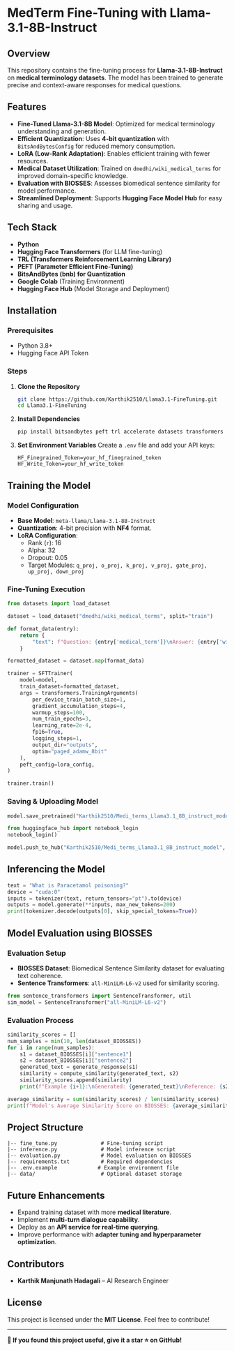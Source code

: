 # MedTerm Fine-Tuning with Llama-3.1-8B-Instruct

## Overview
This repository contains the fine-tuning process for **Llama-3.1-8B-Instruct** on **medical terminology datasets**. The model has been trained to generate precise and context-aware responses for medical questions.

## Features
- **Fine-Tuned Llama-3.1-8B Model**: Optimized for medical terminology understanding and generation.
- **Efficient Quantization**: Uses **4-bit quantization** with `BitsAndBytesConfig` for reduced memory consumption.
- **LoRA (Low-Rank Adaptation)**: Enables efficient training with fewer resources.
- **Medical Dataset Utilization**: Trained on `dmedhi/wiki_medical_terms` for improved domain-specific knowledge.
- **Evaluation with BIOSSES**: Assesses biomedical sentence similarity for model performance.
- **Streamlined Deployment**: Supports **Hugging Face Model Hub** for easy sharing and usage.

## Tech Stack
- **Python**
- **Hugging Face Transformers** (for LLM fine-tuning)
- **TRL (Transformers Reinforcement Learning Library)**
- **PEFT (Parameter Efficient Fine-Tuning)**
- **BitsAndBytes (bnb) for Quantization**
- **Google Colab** (Training Environment)
- **Hugging Face Hub** (Model Storage and Deployment)

## Installation
### Prerequisites
- Python 3.8+
- Hugging Face API Token

### Steps
1. **Clone the Repository**
   ```bash
   git clone https://github.com/Karthik2510/Llama3.1-FineTuning.git
   cd Llama3.1-FineTuning
   ```
2. **Install Dependencies**
   ```bash
   pip install bitsandbytes peft trl accelerate datasets transformers huggingface_hub
   ```
3. **Set Environment Variables**
   Create a `.env` file and add your API keys:
   ```env
   HF_Finegrained_Token=your_hf_finegrained_token
   HF_Write_Token=your_hf_write_token
   ```

## Training the Model
### Model Configuration
- **Base Model**: `meta-llama/Llama-3.1-8B-Instruct`
- **Quantization**: 4-bit precision with **NF4** format.
- **LoRA Configuration**:
  - Rank (`r`): 16
  - Alpha: 32
  - Dropout: 0.05
  - Target Modules: `q_proj, o_proj, k_proj, v_proj, gate_proj, up_proj, down_proj`

### Fine-Tuning Execution
```python
from datasets import load_dataset

dataset = load_dataset("dmedhi/wiki_medical_terms", split="train")

def format_data(entry):
    return {
        "text": f"Question: {entry['medical_term']}\nAnswer: {entry['wiki_description']}"
    }

formatted_dataset = dataset.map(format_data)
```

```python
trainer = SFTTrainer(
    model=model,
    train_dataset=formatted_dataset,
    args = transformers.TrainingArguments(
        per_device_train_batch_size=1,
        gradient_accumulation_steps=4,
        warmup_steps=100,
        num_train_epochs=3,
        learning_rate=2e-4,
        fp16=True,
        logging_steps=1,
        output_dir="outputs",
        optim="paged_adamw_8bit"
    ),
    peft_config=lora_config,
)

trainer.train()
```

### Saving & Uploading Model
```python
model.save_pretrained("Karthik2510/Medi_terms_Llama3.1_8B_instruct_model")
```
```python
from huggingface_hub import notebook_login
notebook_login()

model.push_to_hub("Karthik2510/Medi_terms_Llama3.1_8B_instruct_model", token=HF_WRITE_TOKEN)
```

## Inferencing the Model
```python
text = "What is Paracetamol poisoning?"
device = "cuda:0"
inputs = tokenizer(text, return_tensors="pt").to(device)
outputs = model.generate(**inputs, max_new_tokens=200)
print(tokenizer.decode(outputs[0], skip_special_tokens=True))
```

## Model Evaluation using BIOSSES
### Evaluation Setup
- **BIOSSES Dataset**: Biomedical Sentence Similarity dataset for evaluating text coherence.
- **Sentence Transformers**: `all-MiniLM-L6-v2` used for similarity scoring.

```python
from sentence_transformers import SentenceTransformer, util
sim_model = SentenceTransformer("all-MiniLM-L6-v2")
```

### Evaluation Process
```python
similarity_scores = []
num_samples = min(10, len(dataset_BIOSSES))
for i in range(num_samples):
    s1 = dataset_BIOSSES[i]["sentence1"]
    s2 = dataset_BIOSSES[i]["sentence2"]
    generated_text = generate_response(s1)
    similarity = compute_similarity(generated_text, s2)
    similarity_scores.append(similarity)
    print(f"Example {i+1}:\nGenerated: {generated_text}\nReference: {s2}\nScore: {similarity:.4f}\n")

average_similarity = sum(similarity_scores) / len(similarity_scores)
print(f"Model's Average Similarity Score on BIOSSES: {average_similarity:.4f}")
```

## Project Structure
```
|-- fine_tune.py              # Fine-tuning script
|-- inference.py              # Model inference script
|-- evaluation.py             # Model evaluation on BIOSSES
|-- requirements.txt          # Required dependencies
|-- .env.example             # Example environment file
|-- data/                     # Optional dataset storage
```

## Future Enhancements
- Expand training dataset with more **medical literature**.
- Implement **multi-turn dialogue capability**.
- Deploy as an **API service for real-time querying**.
- Improve performance with **adapter tuning and hyperparameter optimization**.

## Contributors
- **Karthik Manjunath Hadagali** – AI Research Engineer

## License
This project is licensed under the **MIT License**. Feel free to contribute!

---

**🚀 If you found this project useful, give it a star ⭐ on GitHub!**

